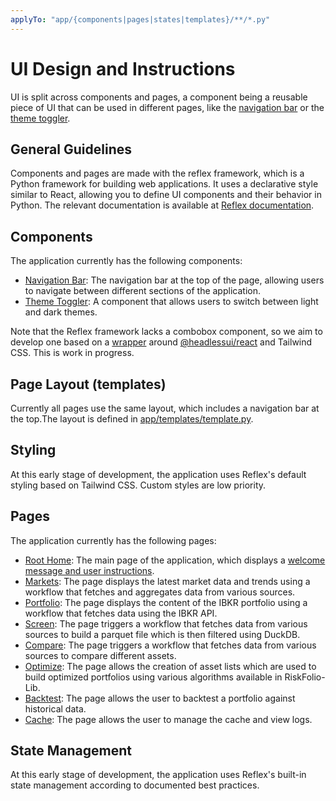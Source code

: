 ```yaml
---
applyTo: "app/{components|pages|states|templates}/**/*.py"
---
```


# UI Design and Instructions

UI is split across components and pages, a component being a reusable piece of UI that can be used in different pages, like the [navigation bar](../../app/components/navbar.py) or the [theme toggler](../../app/components/theme_toggle.py).

## General Guidelines

Components and pages are made with the reflex framework, which is a Python framework for building web applications. It uses a declarative style similar to React, allowing you to define UI components and their behavior in Python. The relevant documentation is available at [Reflex documentation](https://reflex.dev/docs/).

## Components

The application currently has the following components:
- [Navigation Bar](../../app/components/navbar.py): The navigation bar at the top of the page, allowing users to navigate between different sections of the application.
- [Theme Toggler](../../app/components/theme_toggle.py): A component that allows users to switch between light and dark themes.

Note that the Reflex framework lacks a combobox component, so we aim to develop one based on a [wrapper](https://reflex.dev/docs/wrapping-react/overview/) around [@headlessui/react](https://headlessui.com/react/combobox) and Tailwind CSS. This is work in progress.

## Page Layout (templates)

Currently all pages use the same layout, which includes a navigation bar at the top.The layout is defined in [app/templates/template.py](../../app/templates/template.py).

## Styling

At this early stage of development, the application uses Reflex's default styling based on Tailwind CSS. Custom styles are low priority.

## Pages

The application currently has the following pages:
- [Root Home](../../app/pages/index.py): The main page of the application, which displays a [welcome message and user instructions](../../assets/index.md).
- [Markets](../../app/pages/markets.py): The page displays the latest market data and trends using a workflow that fetches and aggregates data from various sources.
- [Portfolio](../../app/pages/portfolio.py): The page displays the content of the IBKR portfolio using a workflow that fetches data using the IBKR API.
- [Screen](../../app/pages/screen.py): The page triggers a workflow that fetches data from various sources to build a parquet file which is then filtered using DuckDB.
- [Compare](../../app/pages/compare.py): The page triggers a workflow that fetches data from various sources to compare different assets.
- [Optimize](../../app/pages/optimize.py): The page allows the creation of asset lists which are used to build optimized portfolios using various algorithms available in RiskFolio-Lib.
- [Backtest](../../app/pages/backtest.py): The page allows the user to backtest a portfolio against historical data.
- [Cache](../../app/pages/cache.py): The page allows the user to manage the cache and view logs.

## State Management

At this early stage of development, the application uses Reflex's built-in state management according to documented best practices.